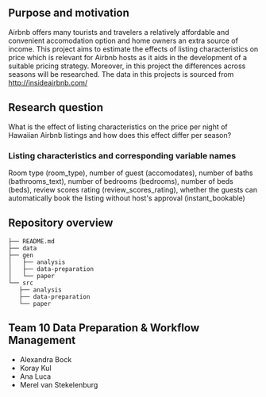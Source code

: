 ## Purpose and motivation
Airbnb offers many tourists and travelers a relatively affordable and convenient accomodation option and home owners an extra source of income. This project aims to estimate the effects of listing characteristics on price which is relevant for Airbnb hosts as it aids in the development of a suitable pricing strategy. Moreover, in this project the differences across seasons will be researched. The data in this projects is sourced from http://insideairbnb.com/ 

## Research question
What is the effect of listing characteristics on the price per night of Hawaiian Airbnb listings and how does this effect differ per season? 

### Listing characteristics and corresponding variable names
Room type (room_type), number of guest (accomodates), number of baths (bathrooms_text), number of bedrooms (bedrooms), number of beds (beds), review scores rating (review_scores_rating), whether the guests can automatically book the listing without host's approval (instant_bookable)

## Repository overview 
```
├── README.md
├── data
├── gen
│   ├── analysis
│   ├── data-preparation
│   └── paper
└── src
   ├── analysis
   ├── data-preparation
   └── paper
```
## Team 10 Data Preparation & Workflow Management
- Alexandra Bock
- Koray Kul
- Ana Luca
- Merel van Stekelenburg
